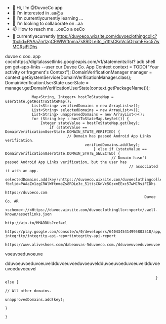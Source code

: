 - 👋 Hi, I’m @DuvoeCo app 
- 👀 I’m interested in .aa@a
- 🌱 I’m currentlycurrently learning ...
- 💞️ I’m looking to collaborate on ..aa
- 📫 How to reach me ...oeCo a
oeCo 
- 👀 
currentlyacurrently https://duvoeco.wixsite.com/duvoeclothingcollc?fbclid=PAAaZm1zgCRWlWftnmaZs8RDLe3c_51ttsCKnVc5OzxmEExc57wMCRsiFIDhs
<intent-filter android:autoVerify="true">
    <action android:name="android.intent.action.VIEW" />
        <category android:name="android.intent.category.DEFAULT" />
            <category android:name="android.intent.category.BROWSABLE" />duvoe c 
coo. app 
cocohttps://digitalassetlinks.googleapis.com/v1/statements:list?
adb shell pm get-app-links --user cur Duvoe Co. App
Context context = TODO("Your activity or fragment's Context");
DomainVerificationManager manager =
        context.getSystemService(DomainVerificationManager.class);
        DomainVerificationUserState userState =
                manager.getDomainVerificationUserState(context.getPackageName());

                Map<String, Integer> hostToStateMap = userState.getHostToStateMap();
                List<String> verifiedDomains = new ArrayList<>();
                List<String> selectedDomains = new ArrayList<>();
                List<String> unapprovedDomains = new ArrayList<>();
                for (String key : hostToStateMap.keySet()) {
                    Integer stateValue = hostToStateMap.get(key);
                        if (stateValue == DomainVerificationUserState.DOMAIN_STATE_VERIFIED) {
                                // Domain has passed Android App Links verification.
                                        verifiedDomains.add(key);
                                            } else if (stateValue == DomainVerificationUserState.DOMAIN_STATE_SELECTED) {
                                                    // Domain hasn't passed Android App Links verification, but the user has
                                                            // associated it with an app.
                                                                    selectedDomains.add(key);https://duvoeco.wixsite.com/duvoeclothingcollc?fbclid=PAAaZm1zgCRWlWftnmaZs8RDLe3c_51ttsCKnVc5OzxmEExc57wMCRsiFIDhs
                                                                   https://duvoeco.com
                                                                   Duvoe Co. AR 
                                                                   <scheme>://<Https://duvoe.wixsite.com/duvoeclothingllc>:<port>/.well-known/assetlinks.json
                                                                   http://wix.to/MMADDUs?ref=cl
                                                                   https://play.google.com/console/u/0/developers/6404345414995803518/app/4973273727715659609/app-integrity/integrity-api-reportintegrity-api-report
                                                                   https://www.aliveshoes.com/dabeauvas-5duvoeco.com./dduvoeuvoeduvoeuvoe
voeuvoeduvoeuve

dduvoeuvoeduvoeuveldduvoeuvoeduvoeuveldduvoeuvoeduvoeuveldduvoeuvoeduvoeuvel

                                                                        } else {
                                                                                // All other domains.
                                                                                        unapprovedDomains.add(key);
                                                                                            }
                                                                                            }

<!---
DuvoCo/DuvoCo is a ✨ special ✨ repository because its `README.md` (this file) appears on your GitHub profile.
You can click the Preview link to take a look at your changes.
--->
